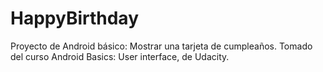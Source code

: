 # HappyBirthday
Proyecto de Android básico: Mostrar una tarjeta de cumpleaños.
Tomado del curso Android Basics: User interface, de Udacity.
